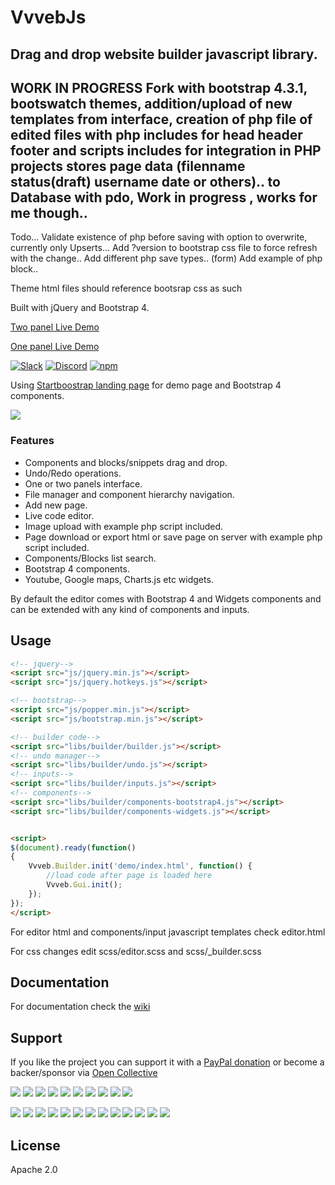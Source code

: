 # VvvebJs


## Drag and drop website builder javascript library.
## WORK IN PROGRESS Fork with bootstrap 4.3.1, bootswatch themes, addition/upload of new templates from interface, creation of php file of edited files with php includes for head header footer and scripts includes for integration in PHP projects stores page data (filenname status(draft) username date or others).. to Database with pdo, Work in progress , works for me though..

Todo...
Validate existence of php before saving with option to overwrite, currently only Upserts...
Add ?version to bootstrap css file to force refresh with the change..
Add different php save types..  (form)
Add example of php block..

Theme html files should reference bootsrap css as such
    <link href="../../css/bootstrap.min.css" rel="stylesheet">


Built with jQuery and Bootstrap 4.

[Two panel Live Demo](http://www.vvveb.com/vvvebjs/editor.html)

[One panel Live Demo](http://www.vvveb.com/vvvebjs/editor.html#no-right-panel)

[![Slack](https://img.shields.io/badge/slack-join-blueviolet.svg)](https://join.slack.com/t/vvvebjs/shared_invite/enQtNTY5MTg4NTIyMzg5LWNiN2JhNWRjNmQ4NzYxMzhiZjA1NjIyYzU0NjAzZGVkZjE1OGY4ZGFmYjU3NjJhNzUxMzc4Yzc4NmMzODQ0YTE) [![Discord](https://img.shields.io/discord/552910925712195606.svg?label=discord&logo=discord)](https://discord.gg/QFgZhp) [![npm](https://img.shields.io/npm/v/vvvebjs.svg)](https://www.npmjs.com/package/vvvebjs)

Using [Startboostrap landing page](https://startbootstrap.com/template-overviews/landing-page/) for demo page and Bootstrap 4 components.

<img src="http://www.vvveb.com/img/browser.png?v=1">

### Features

* Components and blocks/snippets drag and drop.
* Undo/Redo operations.
* One or two panels interface.
* File manager and component hierarchy navigation.
* Add new page.
* Live code editor.
* Image upload with example php script included.
* Page download or export html or save page on server with example php script included.
* Components/Blocks list search.
* Bootstrap 4 components.
* Youtube, Google maps, Charts.js etc widgets.

By default the editor comes with Bootstrap 4 and Widgets components and can be extended with any kind of components and inputs.

## Usage

```html
<!-- jquery-->
<script src="js/jquery.min.js"></script>
<script src="js/jquery.hotkeys.js"></script>

<!-- bootstrap-->
<script src="js/popper.min.js"></script>
<script src="js/bootstrap.min.js"></script>

<!-- builder code-->
<script src="libs/builder/builder.js"></script>	
<!-- undo manager-->
<script src="libs/builder/undo.js"></script>	
<!-- inputs-->
<script src="libs/builder/inputs.js"></script>	
<!-- components-->
<script src="libs/builder/components-bootstrap4.js"></script>	
<script src="libs/builder/components-widgets.js"></script>	


<script>
$(document).ready(function() 
{
	Vvveb.Builder.init('demo/index.html', function() {
		//load code after page is loaded here
		Vvveb.Gui.init();
	});
});
</script>
```
For editor html and components/input javascript templates check editor.html

For css changes edit scss/editor.scss and scss/_builder.scss

## Documentation

For documentation check the [wiki](https://github.com/givanz/VvvebJs/wiki)

## Support

If you like the project you can support it with a [PayPal donation](https://paypal.me/zgivan) or become a backer/sponsor via [Open Collective](https://opencollective.com/vvvebjs)


<a href="https://opencollective.com/vvvebjs/sponsors/0/website"><img src="https://opencollective.com/vvvebjs/sponsors/0/avatar"></a>
<a href="https://opencollective.com/vvvebjs/sponsors/1/website"><img src="https://opencollective.com/vvvebjs/sponsors/1/avatar"></a>
<a href="https://opencollective.com/vvvebjs/sponsors/2/website"><img src="https://opencollective.com/vvvebjs/sponsors/2/avatar"></a>
<a href="https://opencollective.com/vvvebjs/sponsors/3/website"><img src="https://opencollective.com/vvvebjs/sponsors/3/avatar"></a>
<a href="https://opencollective.com/vvvebjs/sponsors/4/website"><img src="https://opencollective.com/vvvebjs/sponsors/4/avatar"></a>
<a href="https://opencollective.com/vvvebjs/sponsors/5/website"><img src="https://opencollective.com/vvvebjs/sponsors/5/avatar"></a>
<a href="https://opencollective.com/vvvebjs/sponsors/6/website"><img src="https://opencollective.com/vvvebjs/sponsors/6/avatar"></a>
<a href="https://opencollective.com/vvvebjs/sponsors/7/website"><img src="https://opencollective.com/vvvebjs/sponsors/7/avatar"></a>
<a href="https://opencollective.com/vvvebjs/sponsors/8/website"><img src="https://opencollective.com/vvvebjs/sponsors/8/avatar"></a>
<a href="https://opencollective.com/vvvebjs/sponsors/9/website"><img src="https://opencollective.com/vvvebjs/sponsors/9/avatar"></a>

<a href="https://opencollective.com/vvvebjs/backers/0/website"><img src="https://opencollective.com/vvvebjs/backers/0/avatar"></a>
<a href="https://opencollective.com/vvvebjs/backers/1/website"><img src="https://opencollective.com/vvvebjs/backers/1/avatar"></a>
<a href="https://opencollective.com/vvvebjs/backers/2/website"><img src="https://opencollective.com/vvvebjs/backers/2/avatar"></a>
<a href="https://opencollective.com/vvvebjs/backers/3/website"><img src="https://opencollective.com/vvvebjs/backers/3/avatar"></a>
<a href="https://opencollective.com/vvvebjs/backers/4/website"><img src="https://opencollective.com/vvvebjs/backers/4/avatar"></a>
<a href="https://opencollective.com/vvvebjs/backers/5/website"><img src="https://opencollective.com/vvvebjs/backers/5/avatar"></a>
<a href="https://opencollective.com/vvvebjs/backers/6/website"><img src="https://opencollective.com/vvvebjs/backers/6/avatar"></a>
<a href="https://opencollective.com/vvvebjs/backers/7/website"><img src="https://opencollective.com/vvvebjs/backers/7/avatar"></a>
<a href="https://opencollective.com/vvvebjs/backers/8/website"><img src="https://opencollective.com/vvvebjs/backers/8/avatar"></a>
<a href="https://opencollective.com/vvvebjs/backers/9/website"><img src="https://opencollective.com/vvvebjs/backers/9/avatar"></a>
<a href="https://opencollective.com/vvvebjs/backers/10/website"><img src="https://opencollective.com/vvvebjs/backers/10/avatar"></a>
<a href="https://opencollective.com/vvvebjs/backers/11/website"><img src="https://opencollective.com/vvvebjs/backers/11/avatar"></a>
<a href="https://opencollective.com/vvvebjs/backers/12/website"><img src="https://opencollective.com/vvvebjs/backers/12/avatar"></a>


## License

Apache 2.0
